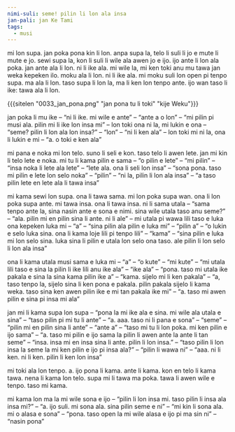 ```yaml
---
nimi-suli: seme! pilin li lon ala insa
jan-pali: jan Ke Tami
tags:
  - musi
---
```

mi lon supa. jan poka pona kin li lon. anpa supa la, telo li suli li jo e mute li mute e jo. sewi supa la, kon li suli li wile ala awen jo e ijo. ijo ante li lon ala poka. jan ante ala li lon. ni li ike ala. mi wile la, mi ken toki anu mu tawa jan weka kepeken ilo. moku ala li lon. ni li ike ala. mi moku suli lon open pi tenpo supa. ma ala li lon. taso supa li lon la, ma li ken lon tenpo ante. ijo wan taso li ike: tawa ala li lon.

{{{sitelen "0033_jan_pona.png" "jan pona tu li toki" "kije Weku"}}}

jan poka li mu ike – “ni li ike. mi wile e ante” – “ante a o lon” – “mi pilin pi musi ala. pilin mi li ike lon insa mi” – lon toki ona ni la, mi lukin e ona – “seme? pilin li lon ala lon insa?” – “lon” – “ni li ken ala” – lon toki mi ni la, ona li lukin e mi – “a. o toki e ken ala”

mi pana e noka mi lon telo. suno li seli e kon. taso telo li awen lete. jan mi kin li telo lete e noka. mi tu li kama pilin e sama – “o pilin e lete” – “mi pilin” – “insa noka li lete ala lete” – “lete ala. ona li seli lon insa” – “sona pona. taso mi pilin e lete lon selo noka” – “pilin” – “ni la, pilin li lon ala insa” – “a taso pilin lete en lete ala li tawa insa”

mi kama sewi lon supa. ona li tawa sama. mi lon poka supa wan. ona li lon poka supa ante. mi tawa insa. ona li tawa insa. ni li sama utala – “sama tenpo ante la, sina nasin ante e sona e nimi. sina wile utala taso anu seme?” – “ala. pilin mi en pilin sina li ante. ni li ale” – mi utala pi wawa lili taso e luka ona kepeken luka mi – “a” – “sina pilin ala pilin e luka mi” – “pilin a” – “o lukin e selo luka sina. ona li kama loje lili pi tenpo lili” – “kama” – “sina pilin e luka mi lon selo sina. luka sina li pilin e utala lon selo ona taso. ale pilin li lon selo li lon ala insa”

ona li kama utala musi sama e luka mi – “a” – “o kute” – “mi kute” – “mi utala lili taso e sina la pilin li ike lili anu ike ala” – “ike ala” – “pona. taso mi utala ike pakala e sina la sina kama pilin ike a” – “kama. sijelo mi li ken pakala” – “a, taso tenpo la, sijelo sina li ken pona e pakala. pilin pakala sijelo li kama weka. taso sina ken awen pilin ike e mi tan pakala ike mi” – “a. taso mi awen pilin e sina pi insa mi ala”

jan mi li kama supa lon supa – “pona la mi ike ala e sina. mi wile ala utala e sina” – “taso pilin pi mi tu li ante” – “a. aaa. taso ni li pana e sona” – “seme” – “pilin mi en pilin sina li ante” – “ante a” – “taso mi tu li lon poka. mi ken pilin e ijo sama” – “a. taso mi pilin e ijo sama la pilin li awen ante la ante li tan seme” – “insa. insa mi en insa sina li ante. pilin li lon insa.” – “taso pilin li lon insa la seme la mi ken pilin e ijo pi insa ala?” – “pilin li wawa ni” – “aaa. ni li ken. ni li ken. pilin li ken lon insa”

mi toki ala lon tenpo. a. ijo pona li kama. ante li kama. kon en telo li kama tawa. nena li kama lon telo. supa mi li tawa ma poka. tawa li awen wile e tenpo. taso mi kama.

mi kama lon ma la mi wile sona e ijo – “pilin li lon insa mi. taso pilin li insa ala insa mi?” – “a. ijo suli. mi sona ala. sina pilin seme e ni” – “mi kin li sona ala. mi o alasa e sona” – “pona. taso open la mi wile alasa e ijo pi ma sin ni” – “nasin pona”
